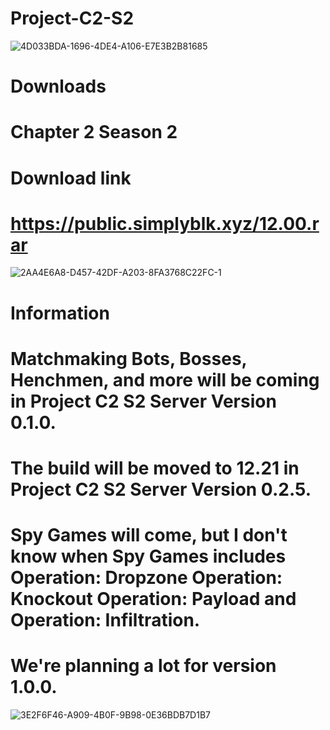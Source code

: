 # Project-C2-S2
![4D033BDA-1696-4DE4-A106-E7E3B2B81685](https://github.com/user-attachments/assets/1a6d8ded-3f3f-444e-bed6-c74fb7774964)

# Downloads
# Chapter 2 Season 2
# Download link
# https://public.simplyblk.xyz/12.00.rar
![2AA4E6A8-D457-42DF-A203-8FA3768C22FC-1](https://github.com/user-attachments/assets/ec21d864-023e-4625-87a9-577925b35a98)

# Information
# Matchmaking Bots, Bosses, Henchmen, and more will be coming in Project C2 S2 Server Version 0.1.0.
# The build will be moved to 12.21 in Project C2 S2 Server Version 0.2.5.
# Spy Games will come, but I don't know when Spy Games includes Operation: Dropzone Operation: Knockout Operation: Payload and Operation: Infiltration.
# We're planning a lot for version 1.0.0.
![3E2F6F46-A909-4B0F-9B98-0E36BDB7D1B7](https://github.com/user-attachments/assets/eabf5385-deab-478a-82d6-6f997c6fcfd9)
